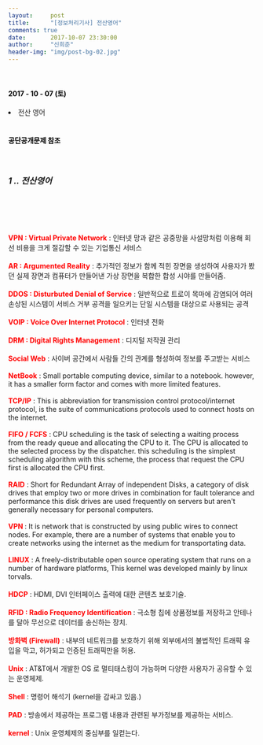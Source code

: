 ```yaml
---
layout:     post
title:      "[정보처리기사] 전산영어"
comments: true
date:       2017-10-07 23:30:00
author:     "신희준"
header-img: "img/post-bg-02.jpg"
---
```

<br>
<H4 style ="font-weight:bold; color : black">2017 - 10 - 07 (토)</H4>
<li>전산 영어</li>


<br>
<H4 style ="font-weight:bold; color:black;">공단공개문제 참조</H4>
<br>

<h5 style = "font-size: 17px; font-weight : bold;">1 .. 전산영어</h5>
<br>
<p style="font-size:14px;">
<br><br>
<b style ="color:red;">VPN : Virtual Private Network</b> : 인터넷 망과 같은 공중망을 사설망처럼 이용해 회선 비용을 크게 절감할 수 있는 기업통신 서비스
<br><br>
<b style ="color:red;">AR : Argumented Reality</b> : 추가적인 정보가 함께 적힌 장면을 생성하여 사용자가 봤던 실제 장면과 컴퓨터가 만들어낸 가상 장면을 복합한 합성 시야를 만들어줌.
<br><br>
<b style ="color:red;">DDOS : Disturbuted Denial of Service</b> : 일반적으로 트로이 목마에 감염되어 여러 손상된 시스템이 서비스 거부 공격을 일으키는 단일 시스템을 대상으로 사용되는 공격
<br><br>
<b style ="color:red;">VOIP : Voice Over Internet Protocol</b> : 인터넷 전화
<br><br>
<b style ="color:red;">DRM : Digital Rights Management</b> : 디지털 저작권 관리
<br><br>
<b style ="color:red;">Social Web</b> : 사이버 공간에서 사람들 간의 관계를 형성하여 정보를 주고받는 서비스
<br><br>
<b style ="color:red;">NetBook</b> : Small portable computing device, similar to a notebook. however, it has a smaller form factor and comes with more limited features.
<br><br>
<b style ="color:red;">TCP/IP</b> : This is abbreviation for transmission control protocol/internet protocol, is the suite of communications protocols used to connect hosts on the internet.
<br><br>
<b style ="color:red;">FIFO / FCFS</b> : CPU scheduling is the task of selecting a waiting process from the ready queue and allocating the CPU to it. The CPU is allocated to the selected process by the dispatcher. this scheduling is the simplest scheduling algorithm with this scheme, the process that request the CPU first is allocated the CPU first.
<br><br>
<b style = "color:red">RAID</b> : Short for Redundant Array of independent Disks, a category of disk drives that employ two or more drives in combination for fault tolerance and performance this disk drives are used frequently on servers but aren't generally necessary for personal computers.
<br><br>
<b style = "color:red;">VPN </b> : It is network that is constructed by using public wires to connect nodes. For example, there are a number of systems that enable you to create networks using the internet as the medium for transportating data.
<br><br>
<b style = "color:red;">LINUX</b> : A freely-distributable open source operating system that runs on a number of hardware platforms, This kernel was developed mainly by linux torvals.
<br><br>
<b style = "color:red;">HDCP</b> : HDMI, DVI 인터페이스 출력에 대한 콘텐츠 보호기술.
<br><br>
<b style = "color:red;">RFID : Radio Frequency Identification </b> : 극소형 칩에 상품정보를 저장하고 안테나를 달아 무선으로 데이터를 송신하는 장치.
<br><br>
<b style = "color:red;">방화벽 (Firewall)</b> : 내부의 네트워크를 보호하기 위해 외부에서의 불법적인 트래픽 유입을 막고, 허가되고 인증된 트래픽만을 허용.
<br><br>
<b style = "color:red;">Unix</b> : AT&T에서 개발한 OS 로 멀티태스킹이 가능하며 다양한 사용자가 공유할 수 있는 운영체제.
<br><br>
<b style = "color:red;">Shell</b> : 명령어 해석기 (kernel을 감싸고 있음.)
<br><br>
<b style = "color:red;">PAD</b> : 방송에서 제공하는 프로그램 내용과 관련된 부가정보를 제공하는 서비스.
<br><br>
<b style = "color:red">kernel</b> : Unix 운영체제의 중심부를 일컫는다.
</p>
